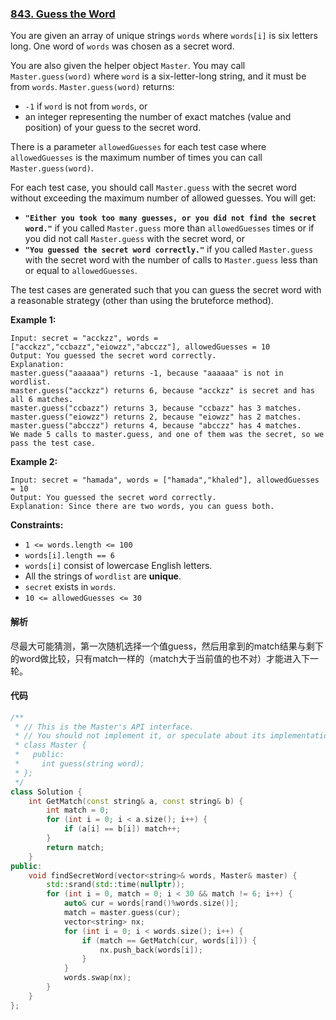 ### [843. Guess the Word](https://leetcode.com/problems/guess-the-word/)

You are given an array of unique strings `words` where `words[i]` is six letters long. One word of `words` was chosen as a secret word.

You are also given the helper object `Master`. You may call `Master.guess(word)` where `word` is a six-letter-long string, and it must be from `words`. `Master.guess(word)` returns:

- `-1` if `word` is not from `words`, or
- an integer representing the number of exact matches (value and position) of your guess to the secret word.

There is a parameter `allowedGuesses` for each test case where `allowedGuesses` is the maximum number of times you can call `Master.guess(word)`.

For each test case, you should call `Master.guess` with the secret word without exceeding the maximum number of allowed guesses. You will get:

- **`"Either you took too many guesses, or you did not find the secret word."`** if you called `Master.guess` more than `allowedGuesses` times or if you did not call `Master.guess` with the secret word, or
- **`"You guessed the secret word correctly."`** if you called `Master.guess` with the secret word with the number of calls to `Master.guess` less than or equal to `allowedGuesses`.

The test cases are generated such that you can guess the secret word with a reasonable strategy (other than using the bruteforce method).

 

**Example 1:**

```
Input: secret = "acckzz", words = ["acckzz","ccbazz","eiowzz","abcczz"], allowedGuesses = 10
Output: You guessed the secret word correctly.
Explanation:
master.guess("aaaaaa") returns -1, because "aaaaaa" is not in wordlist.
master.guess("acckzz") returns 6, because "acckzz" is secret and has all 6 matches.
master.guess("ccbazz") returns 3, because "ccbazz" has 3 matches.
master.guess("eiowzz") returns 2, because "eiowzz" has 2 matches.
master.guess("abcczz") returns 4, because "abcczz" has 4 matches.
We made 5 calls to master.guess, and one of them was the secret, so we pass the test case.
```

**Example 2:**

```
Input: secret = "hamada", words = ["hamada","khaled"], allowedGuesses = 10
Output: You guessed the secret word correctly.
Explanation: Since there are two words, you can guess both.
```

 

**Constraints:**

- `1 <= words.length <= 100`
- `words[i].length == 6`
- `words[i]` consist of lowercase English letters.
- All the strings of `wordlist` are **unique**.
- `secret` exists in `words`.
- `10 <= allowedGuesses <= 30`

#### 解析

尽最大可能猜测，第一次随机选择一个值guess，然后用拿到的match结果与剩下的word做比较，只有match一样的（match大于当前值的也不对）才能进入下一轮。

#### 代码

```c++
/**
 * // This is the Master's API interface.
 * // You should not implement it, or speculate about its implementation
 * class Master {
 *   public:
 *     int guess(string word);
 * };
 */
class Solution {
    int GetMatch(const string& a, const string& b) {
        int match = 0;
        for (int i = 0; i < a.size(); i++) {
            if (a[i] == b[i]) match++;
        }
        return match;
    }
public:
    void findSecretWord(vector<string>& words, Master& master) {
        std::srand(std::time(nullptr));
        for (int i = 0, match = 0; i < 30 && match != 6; i++) {
            auto& cur = words[rand()%words.size()];
            match = master.guess(cur);
            vector<string> nx;
            for (int i = 0; i < words.size(); i++) {
                if (match == GetMatch(cur, words[i])) {
                    nx.push_back(words[i]);
                }
            }
            words.swap(nx);
        }
    }
};
```
